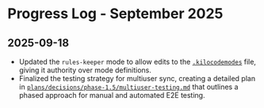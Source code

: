 # Progress Log - September 2025

## 2025-09-18
- Updated the `rules-keeper` mode to allow edits to the [`.kilocodemodes`](.kilocodemodes:1) file, giving it authority over mode definitions.
- Finalized the testing strategy for multiuser sync, creating a detailed plan in [`plans/decisions/phase-1.5/multiuser-testing.md`](plans/decisions/phase-1.5/multiuser-testing.md) that outlines a phased approach for manual and automated E2E testing.
